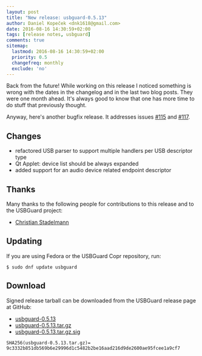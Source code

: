 ```yaml
---
layout: post
title: "New release: usbguard-0.5.13"
author: Daniel Kopeček <dnk1618@gmail.com>
date: 2016-08-16 14:30:59+02:00
tags: [release notes, usbguard]
comments: true
sitemap:
  lastmod: 2016-08-16 14:30:59+02:00
  priority: 0.5
  changefreq: monthly
  exclude: 'no'
---
```


Back from the future! While working on this release I noticed something is wrong with the dates
in the changelog and in the last two blog posts. They were one month ahead. It's always good to
know that one has more time to do stuff that previously thought.

Anyway, here's another bugfix release. It addresses issues [#115](https://github.com/USBGuard/usbguard/issues/115)
and [#117](https://github.com/USBGuard/usbguard/issues/117).

## Changes

 * refactored USB parser to support multiple handlers per USB descriptor type
 * Qt Applet: device list should be always expanded
 * added support for an audio device related endpoint descriptor

## Thanks

Many thanks to the following people for contributions to this release and to the USBGuard project:

 * [Christian Stadelmann](https://github.com/genodeftest)

## Updating

If you are using Fedora or the USBGuard Copr repository, run:

    $ sudo dnf update usbguard

## Download

Signed release tarball can be downloaded from the USBGuard release page at GitHub:

 * [usbguard-0.5.13](https://github.com/USBGuard/usbguard/releases/tag/usbguard-0.5.13)
 * [usbguard-0.5.13.tar.gz](https://github.com/USBGuard/usbguard/releases/download/usbguard-0.5.13/usbguard-0.5.13.tar.gz)
 * [usbguard-0.5.13.tar.gz.sig](https://github.com/USBGuard/usbguard/releases/download/usbguard-0.5.13/usbguard-0.5.13.tar.gz.sig)

```
SHA256(usbguard-0.5.13.tar.gz)= 9c3332b851db569b6e29996d1c5482b2be16aad216d9de2600ae95fcee1a9cf7
```
